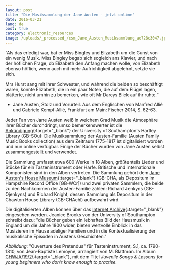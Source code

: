 ```yaml
---
layout: post
title: "Die Musiksammlung der Jane Austen - jetzt online"
date: 2016-03-21
lang: de
post: true
category: electronic_resources
image: /uploads/_processed_/csm_Jane_Austen_Musiksammlung_ae728c3047.jpg
---
```



“Als das erledigt war, bat er Miss Bingley und Elizabeth um die Gunst von ein wenig Musik. Miss Bingley begab sich sogleich ans Klavier, und nach der höflichen Frage, ob Elizabeth den Anfang machen wolle, von Elizabeth ebenso höflich, wenn auch mit mehr Aufrichtigkeit abgelehnt, setzte sie sich.

Mrs Hurst sang mit ihrer Schwester, und während die beiden so beschäftigt waren, konnte Elizabeth, die in ein paar Noten, die auf dem Flügel lagen, blätterte, nicht umhin zu bemerken, wie oft Mr Darcys Blick auf ihr ruhte.“

- Jane Austen, Stolz und Vorurteil. Aus dem Englischen von Manfred Allié und Gabriele Kempf-Allié, Frankfurt am Main: Fischer 2014, S. 62-63.

Jeder Fan von Jane Austen weiß in welchem Grad Musik die Atmosphäre ihrer Bücher durchdringt, umso bemerkenswerter ist die [Ankündigung](http://www.southampton.ac.uk/news/2015/12/jane-austen-music-books.page){:target="_blank"} der University of Southampton's Hartley Library (GB-SOu): Die Musiksammlung der Austen-Familie (Austen Family Music Books collection) aus dem Zeitraum 1775-1817 ist digitalisiert worden und nun online verfügbar. Einige der Bücher wurden von Jane Austen selbst zusammengestellt und verwendet.



Die Sammlung umfasst etwa 600 Werke in 18 Alben, größtenteils Lieder und Stücke für ein Tasteninstrument oder Harfe. Britische und internationale Komponisten sind in den Alben vertreten. Die Sammlung gehört dem [Jane Austen's House Museum](http://www.jane-austens-house-museum.org.uk/){:target="_blank"} (GB-CHA, als Depositum im Hampshire Record Office [GB-WCr]) und zwei privaten Sammlern, die beide zu den Nachkommen der Austen-Familie zählen: Richard Jenkyns (GB-Ojenkyns) und Richard Knight, dessen Sammlung als Depositum in der Chawton House Library (GB-CHAchl) aufbewahrt wird.



Die digitalisierten Alben können über das [Internet Archive](https://archive.org/details/austenfamilymusicbooks&tab=collection){:target="_blank"} eingesehen werden. Jeanice Brooks von der University of Southampton schreibt dazu: "die Bücher geben ein lebhaftes Bild der Hausmusik in England um die Jahre 1800 wider, bieten wertvolle Einblick in das Musizieren im Hause adeliger Familien und in die Kontextualisierung der musikalische Episoden in Austens Geschichten."

_Abbildung_: "Ouverture des Pretendus" für Tasteninstrument, S.1, ca. 1790-1810, von Jean-Baptiste Lemoyne, arrangiert von M. Blattman. Im Album [CHWJA/19/2](https://archive.org/details/austen1671983-2001){:target="_blank"}, mit dem TItel _Juvenile Songs & Lessons for young beginners who don't know enough to practise._



<script type="text/javascript">var switchTo5x=true;</script><script type="text/javascript" src="http://w.sharethis.com/button/buttons.js"></script><script type="text/javascript">stLight.options({publisher: "9b601438-1ce1-49d8-bfd7-9cff5df54c17", doNotHash: false, doNotCopy: false, hashAddressBar: false});</script>